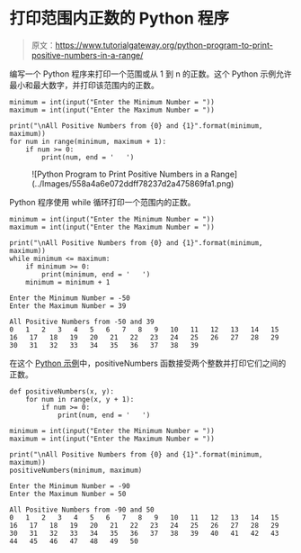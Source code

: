 # 打印范围内正数的 Python 程序

> 原文：<https://www.tutorialgateway.org/python-program-to-print-positive-numbers-in-a-range/>

编写一个 Python 程序来打印一个范围或从 1 到 n 的正数。这个 Python 示例允许最小和最大数字，并打印该范围内的正数。

```
minimum = int(input("Enter the Minimum Number = "))
maximum = int(input("Enter the Maximum Number = "))

print("\nAll Positive Numbers from {0} and {1}".format(minimum, maximum)) 
for num in range(minimum, maximum + 1):
    if num >= 0:
        print(num, end = '   ')
```

<figure class="wp-block-image size-large">![Python Program to Print Positive Numbers in a Range](../Images/558a4a6e072ddff78237d2a475869fa1.png)</figure>

Python 程序使用 while 循环打印一个范围内的正数。

```
minimum = int(input("Enter the Minimum Number = "))
maximum = int(input("Enter the Maximum Number = "))

print("\nAll Positive Numbers from {0} and {1}".format(minimum, maximum))
while minimum <= maximum:
    if minimum >= 0:
        print(minimum, end = '   ')
    minimum = minimum + 1
```

```
Enter the Minimum Number = -50
Enter the Maximum Number = 39

All Positive Numbers from -50 and 39
0   1   2   3   4   5   6   7   8   9   10   11   12   13   14   15   16   17   18   19   20   21   22   23   24   25   26   27   28   29   30   31   32   33   34   35   36   37   38   39 
```

在这个 [Python 示例](https://www.tutorialgateway.org/python-programming-examples/)中，positiveNumbers 函数接受两个整数并打印它们之间的正数。

```
def positiveNumbers(x, y):
    for num in range(x, y + 1):
        if num >= 0:
            print(num, end = '   ')

minimum = int(input("Enter the Minimum Number = "))
maximum = int(input("Enter the Maximum Number = "))

print("\nAll Positive Numbers from {0} and {1}".format(minimum, maximum)) 
positiveNumbers(minimum, maximum)
```

```
Enter the Minimum Number = -90
Enter the Maximum Number = 50

All Positive Numbers from -90 and 50
0   1   2   3   4   5   6   7   8   9   10   11   12   13   14   15   16   17   18   19   20   21   22   23   24   25   26   27   28   29   30   31   32   33   34   35   36   37   38   39   40   41   42   43   44   45   46   47   48   49   50 
```
